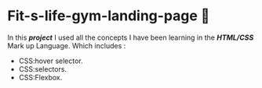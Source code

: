 # Fit-s-life-gym-landing-page :muscle:

In this ***project*** I used all the concepts I have been learning in the ***HTML/CSS*** Mark up Language.
Which includes :

- CSS:hover selector.
- CSS:selectors.
- CSS:Flexbox.

